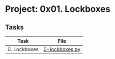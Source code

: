 # Project: 0x01. Lockboxes

## Tasks

| Task | File |
| ---- | ---- |
| 0. Lockboxes | [0-lockboxes.py](./0-lockboxes.py) |
